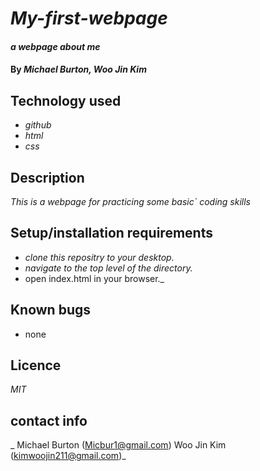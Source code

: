 # _My-first-webpage_

#### _a webpage about me_

#### By _**Michael Burton, Woo Jin Kim**_

## Technology used

* _github_
* _html_
* _css_

## Description 

_This is a webpage for practicing some basic` coding skills_

## Setup/installation requirements

* _clone this repositry to your desktop._
* _navigate to the top level of the directory._
* open index.html in your browser._

## Known bugs

* none

## Licence

_MIT_

## contact info

_  Michael Burton (Micbur1@gmail.com)   Woo Jin Kim (kimwoojin211@gmail.com)_